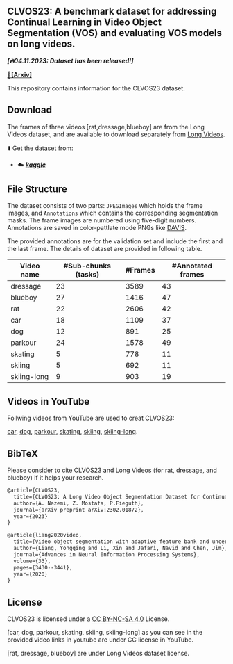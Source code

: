 ## CLVOS23: A benchmark dataset for addressing Continual Learning in Video Object Segmentation (VOS) and evaluating VOS models on long videos. 

***[🔥04.11.2023: Dataset has been released!]***

**[📄[Arxiv]](https://arxiv.org/abs/2304.04259)**

This repository contains information for the CLVOS23 dataset.

## Download

The frames of three videos [rat,dressage,blueboy] are from the Long Videos dataset, and are available to download separately from [Long Videos](https://www.kaggle.com/datasets/gvclsu/long-videos).

⬇️ Get the dataset from: 

 - ☁️ [***kaggle*** ](https://www.kaggle.com/datasets/amir4d/clvos23)


## File Structure

The dataset consists of two parts: `JPEGImages` which holds the frame images, and `Annotations` which contains the corresponding segmentation masks. The frame images are numbered using five-digit numbers. Annotations are saved in color-pattlate mode PNGs like [DAVIS](https://davischallenge.org/).

The provided annotations are for the validation set and include the first and the last frame.
The details of dataset are provided in following table.


| Video name  | \#Sub-chunks (tasks) | \#Frames | \#Annotated frames |
|-------------|----------------------|-----------|-------------------|
| dressage    | 23                   | 3589      | 43                |
| blueboy     | 27                   | 1416      | 47                |
| rat         | 22                   | 2606      | 42                |
| car         | 18                   | 1109      | 37                |
| dog         | 12                   | 891       | 25                |
| parkour     | 24                   | 1578      | 49                |
| skating     | 5                    | 778       | 11                |
| skiing      | 5                    | 692       | 11                |
| skiing-long | 9                    | 903       | 19                |

## Videos in YouTube
Follwing videos from YouTube are used to creat CLVOS23:

[car](https://www.youtube.com/watch?v=R70NIzexFOM),
[dog](https://www.youtube.com/watch?v=3JtnAEIPuoo),
[parkour](https://www.youtube.com/watch?v=vuedCe4r1-4),
[skating](https://www.youtube.com/watch?v=S-csVMqf2rc),
[skiing](https://www.youtube.com/watch?v=krkkTuNxZt8&t=2s),
[skiing-long](https://www.youtube.com/watch?v=XnQK4oVuFAk&t=622s).

## BibTeX
Please consider to cite CLVOS23 and Long Videos (for rat, dressage, and blueboy) if it helps your research.

```latex
@article{CLVOS23,
  title={CLVOS23: A Long Video Object Segmentation Dataset for Continual Learning},
  author={A. Nazemi, Z. Mostafa, P.Fieguth},
  journal={arXiv preprint arXiv:2302.01872},
  year={2023}
}

@article{liang2020video,
  title={Video object segmentation with adaptive feature bank and uncertain-region refinement},
  author={Liang, Yongqing and Li, Xin and Jafari, Navid and Chen, Jim},
  journal={Advances in Neural Information Processing Systems},
  volume={33},
  pages={3430--3441},
  year={2020}
}
```

## License

CLVOS23 is licensed under a [CC BY-NC-SA 4.0](https://creativecommons.org/licenses/by-nc-sa/4.0/) License.

[car, dog, parkour, skating, skiing, skiing-long] as you can see in the provided video links in youtube are under CC license in YouTube.

[rat, dressage, blueboy] are under Long Videos dataset license.

